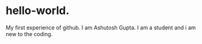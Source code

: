 # hello-world. 
 My first experience of github.
 I am Ashutosh Gupta. 
 I am a student and i am new to the coding.

